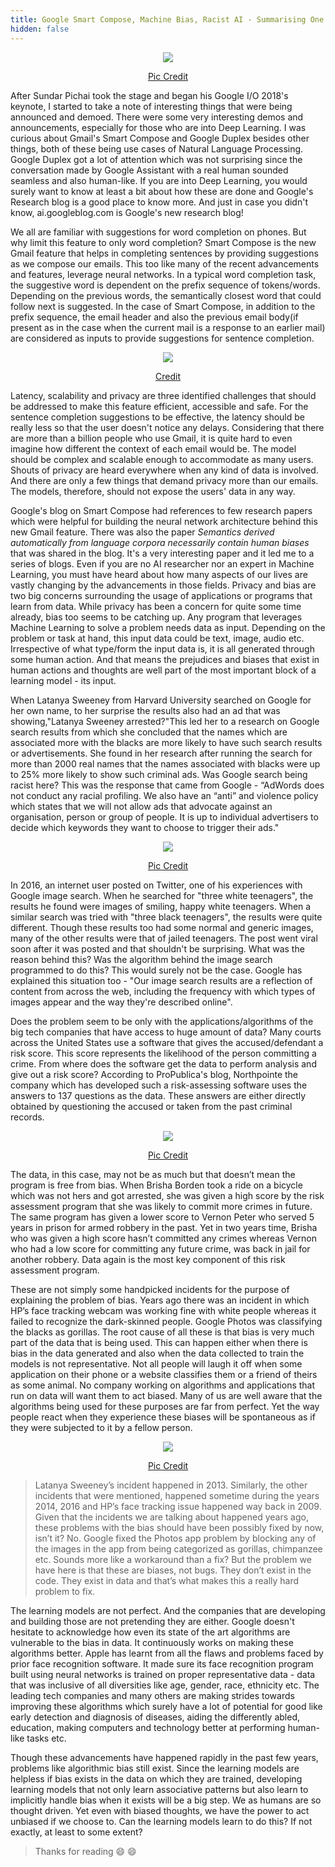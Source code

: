 ```yaml
---
title: Google Smart Compose, Machine Bias, Racist AI - Summarising One Night of Binge Reading from Blogs
hidden: false
---
```

<p align="center"><img src="/assets/images/bingereading.png"/></p>
<p align="center"><a href="https://www.forbesmiddleeast.com/en/artificial-intelligence-to-contribute-320-billion-to-the-middle-east-by-2030/">Pic Credit</a></p>  

After Sundar Pichai took the stage and began his Google I/O 2018's keynote, I started to take a note of interesting things that were being announced and demoed. There were some very interesting demos and announcements, especially for those who are into Deep Learning. I was curious about Gmail's Smart Compose and Google Duplex besides other things, both of these being use cases of Natural Language Processing. Google Duplex got a lot of attention which was not surprising since the conversation made by Google Assistant with a real human sounded seamless and also human-like. If you are into Deep Learning, you would surely want to know at least a bit about how these are done and Google's Research blog is a good place to know more. And just in case you didn't know, ai.googleblog.com is Google's new research blog!  

We all are familiar with suggestions for word completion on phones. But why limit this feature to only word completion? Smart Compose is the new Gmail feature that helps in completing sentences by providing suggestions as we compose our emails. This too like many of the recent advancements and features, leverage neural networks. In a typical word completion task, the suggestive word is dependent on the prefix sequence of tokens/words. Depending on the previous words, the semantically closest word that could follow next is suggested. In the case of Smart Compose, in addition to the prefix sequence, the email header and also the previous email body(if present as in the case when the current mail is a response to an earlier mail) are considered as inputs to provide suggestions for sentence completion. 

<p align="center"><img src="/assets/images/smartcompose.gif"/></p>
<p align="center"><a href="https://ai.googleblog.com/2018/05/smart-compose-using-neural-networks-to.html">Credit</a></p>  

Latency, scalability and privacy are three identified challenges that should be addressed to make this feature efficient, accessible and safe. For the sentence completion suggestions to be effective, the latency should be really less so that the user doesn't notice any delays. Considering that there are more than a billion people who use Gmail, it is quite hard to even imagine how different the context of each email would be. The model should be complex and scalable enough to accommodate as many users. Shouts of privacy are heard everywhere when any kind of data is involved. And there are only a few things that demand privacy more than our emails. The models, therefore, should not expose the users' data in any way.  

Google's blog on Smart Compose had references to few research papers which were helpful for building the neural network architecture behind this new Gmail feature. There was also the paper *Semantics derived automatically from language corpora necessarily contain human biases* that was shared in the blog. It's a very interesting paper and it led me to a series of blogs. Even if you are no AI researcher nor an expert in Machine Learning, you must have heard about how many aspects of our lives are vastly changing by the advancements in those fields. Privacy and bias are two big concerns surrounding the usage of applications or programs that learn from data. While privacy has been a concern for quite some time already, bias too seems to be catching up. Any program that leverages Machine Learning to solve a problem needs data as input. Depending on the problem or task at hand, this input data could be text, image, audio etc. Irrespective of what type/form the input data is, it is all generated through some human action. And that means the prejudices and biases that exist in human actions and thoughts are well part of the most important block of a learning model - its input.  

When Latanya Sweeney from Harvard University searched on Google for her own name, to her surprise the results also had an ad that was showing,"Latanya Sweeney arrested?"This led her to a research on Google search results from which she concluded that the names which are associated more with the blacks are more likely to have such search results or advertisements. She found in her research after running the search for more than 2000 real names that the names associated with blacks were up to 25% more likely to show such criminal ads. Was Google search being racist here? This was the response that came from Google - “AdWords does not conduct any racial profiling. We also have an “anti” and violence policy which states that we will not allow ads that advocate against an organisation, person or group of people. It is up to individual advertisers to decide which keywords they want to choose to trigger their ads."  


<p align="center"><img src="/assets/images/threeblackteenagers.png"/></p>
<p align="center"><a href="http://atlantablackstar.com/2016/06/10/teen-googles-three-black-teenagers-and-three-white-teenagers-to-startling-results/">Pic Credit</a></p>

In 2016, an internet user posted on Twitter, one of his experiences with Google image search. When he searched for "three white teenagers", the results he found were images of smiling, happy white teenagers. When a similar search was tried with "three black teenagers", the results were quite different. Though these results too had some normal and generic images, many of the other results were that of jailed teenagers. The post went viral soon after it was posted and that shouldn't be surprising. What was the reason behind this? Was the algorithm behind the image search programmed to do this? This would surely not be the case. Google has explained this situation too - "Our image search results are a reflection of content from across the web, including the frequency with which types of images appear and the way they're described online".  

Does the problem seem to be only with the applications/algorithms of the big tech companies that have access to huge amount of data? Many courts across the United States use a software that gives the accused/defendant a risk score. This score represents the likelihood of the person committing a crime. From where does the software get the data to perform analysis and give out a risk score? According to ProPublica's blog, Northpointe the company which has developed such a risk-assessing software uses the answers to 137 questions as the data. These answers are either directly obtained by questioning the accused or taken from the past criminal records. 

<p align="center"><img src="/assets/images/riskscore.PNG"/></p>
<p align="center"><a href="https://www.documentcloud.org/documents/2702103-Sample-Risk-Assessment-COMPAS-CORE.html">Pic Credit</a></p>  

The data, in this case, may not be as much but that doesn’t mean the program is free from bias. When Brisha Borden took a ride on a bicycle which was not hers and got arrested, she was given a high score by the risk assessment program that she was likely to commit more crimes in future. The same program has given a lower score to Vernon Peter who served 5 years in prison for armed robbery in the past. Yet in two years time, Brisha who was given a high score hasn’t committed any crimes whereas Vernon who had a low score for committing any future crime, was back in jail for another robbery. Data again is the most key component of this risk assessment program.

These are not simply some handpicked incidents for the purpose of explaining the problem of bias. Years ago there was an incident in which HP’s face tracking webcam was working fine with white people whereas it failed to recognize the dark-skinned people. Google Photos was classifying the blacks as gorillas. The root cause of all these is that bias is very much part of the data that is being used. This can happen either when there is bias in the data generated and also when the data collected to train the models is not representative. Not all people will laugh it off when some application on their phone or a website classifies them or a friend of theirs as some animal. No company working on algorithms and applications that run on data will want them to act biased. Many of us are well aware that the algorithms being used for these purposes are far from perfect. Yet the way people react when they experience these biases will be spontaneous as if they were subjected to it by a fellow person.  

<p align="center"><img src="/assets/images/riskassess.png"/></p>
<p align="center"><a href="https://www.vinavu.com/2017/11/03/predictive-analytics-will-lead-the-future/vernon-prater-and-brisha-borden/">Pic Credit</a></p> 

> Latanya Sweeney’s incident happened in 2013. Similarly, the other incidents that were mentioned, happened sometime during the years 2014, 2016 and HP’s face tracking issue happened way back in 2009. Given that the incidents we are talking about happened years ago, these problems with the bias should have been possibly fixed by now, isn’t it? No. Google fixed the Photos app problem by blocking any of the images in the app from being categorized as gorillas, chimpanzee etc. Sounds more like a workaround than a fix? But the problem we have here is that these are biases, not bugs. They don’t exist in the code. They exist in data and that’s what makes this a really hard problem to fix.  

The learning models are not perfect. And the companies that are developing and building those are not pretending they are either. Google doesn't hesitate to acknowledge how even its state of the art algorithms are vulnerable to the bias in data. It continuously works on making these algorithms better. Apple has learnt from all the flaws and problems faced by prior face recognition software. It made sure its face recognition program built using neural networks is trained on proper representative data - data that was inclusive of all diversities like age, gender, race, ethnicity etc. The leading tech companies and many others are making strides towards improving these algorithms which surely have a lot of potential for good like early detection and diagnosis of diseases, aiding the differently abled, education, making computers and technology better at performing human-like tasks etc.  

Though these advancements have happened rapidly in the past few years, problems like algorithmic bias still exist. Since the learning models are helpless if bias exists in the data on which they are trained, developing learning models that not only learn associative patterns but also learn to implicitly handle bias when it exists will be a big step. We as humans are so thought driven. Yet even with biased thoughts, we have the power to act unbiased if we choose to. Can the learning models learn to do this? If not exactly, at least to some extent?

> Thanks for reading &#128516; &#128516;
